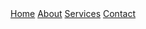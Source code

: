 <!DOCTYPE html>
<html>
<head>
  <title>Interactive Navigation Menu</title>
  <link rel="stylesheet" href="styles.css">
</head>
<body>
  <div class="navigation" id="navbar">
    <a href="#home">Home</a>
    <a href="#about">About</a>
    <a href="#services">Services</a>
    <a href="#contact">Contact</a>
  </div>

  <!-- Your page content goes here -->

  <script src="script.js"></script>
</body>
</html>
